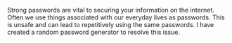 Strong passwords are vital to securing your information on the internet. Often we use things associated with our everyday lives as passwords.
This is unsafe and can lead to repetitively using the same passwords. I have created a random password generator to resolve this issue.  
